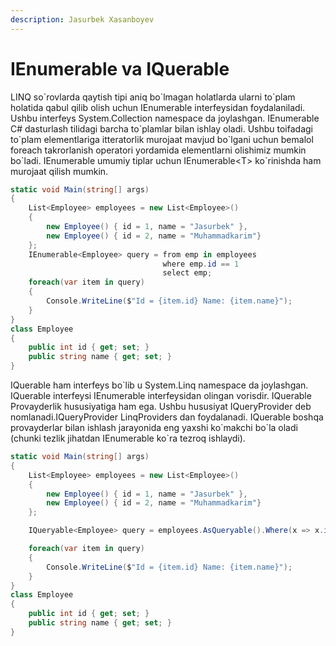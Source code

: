 ```yaml
---
description: Jasurbek Xasanboyev
---
```


# IEnumerable va IQuerable


LINQ so\`rovlarda qaytish tipi aniq bo\`lmagan holatlarda ularni to\`plam holatida qabul qilib olish uchun IEnumerable interfeysidan foydalaniladi.   Ushbu interfeys System.Collection namespace da joylashgan. IEnumerable C\# dasturlash tilidagi barcha to\`plamlar bilan ishlay oladi. Ushbu toifadagi to\`plam elementlariga itteratorlik murojaat mavjud bo\`lgani uchun bemalol foreach takrorlanish operatori yordamida  elementlarni olishimiz mumkin bo\`ladi. IEnumerable umumiy tiplar uchun IEnumerable&lt;T&gt;  ko\`rinishda ham murojaat qilish mumkin.

```csharp
static void Main(string[] args)
{
    List<Employee> employees = new List<Employee>()
    {
        new Employee() { id = 1, name = "Jasurbek" },
        new Employee() { id = 2, name = "Muhammadkarim"}
    };
    IEnumerable<Employee> query = from emp in employees
                                  where emp.id == 1
                                  select emp;
    foreach(var item in query)
    {
        Console.WriteLine($"Id = {item.id} Name: {item.name}");
    }
}
class Employee
{
    public int id { get; set; }
    public string name { get; set; }
}

```

IQuerable ham  interfeys bo\`lib u System.Linq  namespace da joylashgan. IQuerable interfeysi IEnumerable interfeysidan olingan vorisdir. IQuerable Provayderlik hususiyatiga ham ega. Ushbu hususiyat IQueryProvider deb nomlanadi.IQueryProvider LinqProviders dan foydalanadi. IQuerable boshqa provayderlar bilan ishlash jarayonida eng yaxshi ko\`makchi bo\`la oladi (chunki tezlik jihatdan IEnumerable ko\`ra tezroq ishlaydi). 

```csharp
static void Main(string[] args)
{
    List<Employee> employees = new List<Employee>()
    {
        new Employee() { id = 1, name = "Jasurbek" },
        new Employee() { id = 2, name = "Muhammadkarim"}
    };

    IQueryable<Employee> query = employees.AsQueryable().Where(x => x.id == 1);

    foreach(var item in query)
    {
        Console.WriteLine($"Id = {item.id} Name: {item.name}");
    }
}
class Employee
{
    public int id { get; set; }
    public string name { get; set; }
}
```

